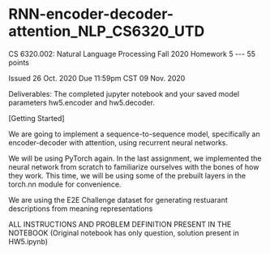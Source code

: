 # RNN-encoder-decoder-attention_NLP_CS6320_UTD

CS 6320.002: Natural Language Processing
Fall 2020
Homework 5 --- 55 points

Issued 26 Oct. 2020
Due 11:59pm CST 09 Nov. 2020

Deliverables: The completed jupyter notebook and your saved model parameters hw5.encoder and hw5.decoder.

[Getting Started]

We are going to implement a sequence-to-sequence model, specifically an encoder-decoder with attention, using recurrent neural networks.

We will be using PyTorch again. In the last assignment, we implemented the neural network from scratch to familiarize ourselves with the bones of how they work. This time, we will be using some of the prebuilt layers in the torch.nn module for convenience.

We are using the E2E Challenge dataset for generating restuarant descriptions from meaning representations

ALL INSTRUCTIONS AND PROBLEM DEFINITION PRESENT IN THE NOTEBOOK (Original notebook has only question, solution present in HW5.ipynb)
